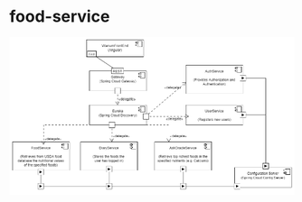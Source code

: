 # food-service
![alt text](https://github.com/cdinescu/food-service/blob/master/vitanum_architecture.png)
